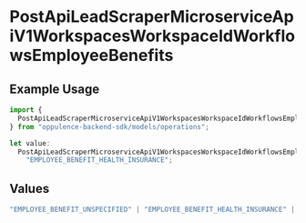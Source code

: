 # PostApiLeadScraperMicroserviceApiV1WorkspacesWorkspaceIdWorkflowsEmployeeBenefits

## Example Usage

```typescript
import {
  PostApiLeadScraperMicroserviceApiV1WorkspacesWorkspaceIdWorkflowsEmployeeBenefits,
} from "oppulence-backend-sdk/models/operations";

let value:
  PostApiLeadScraperMicroserviceApiV1WorkspacesWorkspaceIdWorkflowsEmployeeBenefits =
    "EMPLOYEE_BENEFIT_HEALTH_INSURANCE";
```

## Values

```typescript
"EMPLOYEE_BENEFIT_UNSPECIFIED" | "EMPLOYEE_BENEFIT_HEALTH_INSURANCE" | "EMPLOYEE_BENEFIT_RETIREMENT_PLAN" | "EMPLOYEE_BENEFIT_PAID_TIME_OFF" | "EMPLOYEE_BENEFIT_REMOTE_WORK"
```